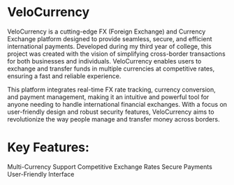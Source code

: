 # VeloCurrency

VeloCurrency is a cutting-edge FX (Foreign Exchange) and Currency Exchange platform designed to provide seamless, secure, and efficient international payments. Developed during my third year of college, this project was created with the vision of simplifying cross-border transactions for both businesses and individuals. VeloCurrency enables users to exchange and transfer funds in multiple currencies at competitive rates, ensuring a fast and reliable experience.

This platform integrates real-time FX rate tracking, currency conversion, and payment management, making it an intuitive and powerful tool for anyone needing to handle international financial exchanges. With a focus on user-friendly design and robust security features, VeloCurrency aims to revolutionize the way people manage and transfer money across borders.

# Key Features:
Multi-Currency Support
Competitive Exchange Rates
Secure Payments
User-Friendly Interface
